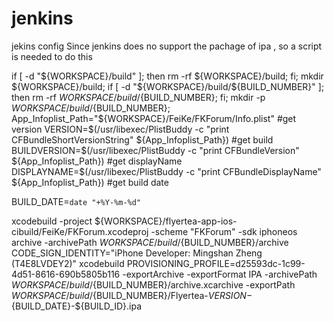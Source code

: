 # jenkins
jekins config
Since jenkins does no support the pachage of ipa , so a script is needed to do this


if [ -d "${WORKSPACE}/build" ]; then rm -rf ${WORKSPACE}/build; fi;
mkdir ${WORKSPACE}/build;
if [ -d "${WORKSPACE}/build/${BUILD_NUMBER}" ]; then rm -rf ${WORKSPACE}/build/${BUILD_NUMBER}; fi;
mkdir -p ${WORKSPACE}/build/${BUILD_NUMBER};
App_Infoplist_Path="${WORKSPACE}/FeiKe/FKForum/Info.plist"
#get version
VERSION=$(/usr/libexec/PlistBuddy -c "print CFBundleShortVersionString" ${App_Infoplist_Path})
#get build
BUILDVERSION=$(/usr/libexec/PlistBuddy -c "print CFBundleVersion" ${App_Infoplist_Path})
#get displayName
DISPLAYNAME=$(/usr/libexec/PlistBuddy -c "print CFBundleDisplayName" ${App_Infoplist_Path})
#get build date

BUILD_DATE=`date "+%Y-%m-%d"`

xcodebuild -project ${WORKSPACE}/flyertea-app-ios-cibuild/FeiKe/FKForum.xcodeproj -scheme "FKForum" -sdk iphoneos archive -archivePath ${WORKSPACE}/build/${BUILD_NUMBER}/archive CODE_SIGN_IDENTITY="iPhone Developer: Mingshan Zheng (T4E8LVDEY2)"
xcodebuild PROVISIONING_PROFILE=d25593dc-1c99-4d51-8616-690b5805b116 -exportArchive -exportFormat IPA -archivePath ${WORKSPACE}/build/${BUILD_NUMBER}/archive.xcarchive -exportPath ${WORKSPACE}/build/${BUILD_NUMBER}/Flyertea-${VERSION}-${BUILD_DATE}-${BUILD_ID}.ipa 
